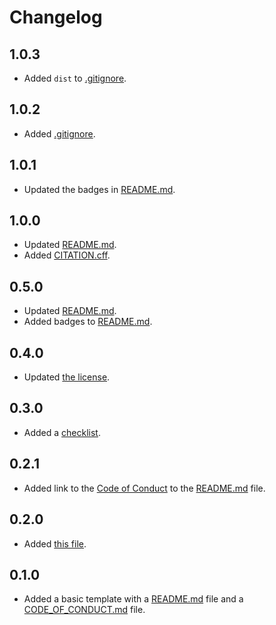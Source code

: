 # Changelog

## 1.0.3

- Added `dist` to [.gitignore](./.gitignore).

## 1.0.2

- Added [.gitignore](./.gitignore).

## 1.0.1

- Updated the badges in [README.md](./README.md).

## 1.0.0

- Updated [README.md](./README.md).
- Added [CITATION.cff](./CITATION.cff).

## 0.5.0

- Updated [README.md](./README.md).
- Added badges to [README.md](./README.md).

## 0.4.0

- Updated [the license](./LICENSE).

## 0.3.0

- Added a [checklist](./README.md#checklist).

## 0.2.1

- Added link to the [Code of Conduct](./CODE_OF_CONDUCT.md) to the [README.md](./README.md) file.

## 0.2.0

- Added [this file](./CHANGELOG.md).

## 0.1.0

- Added a basic template with a [README.md](./README.md) file and a [CODE_OF_CONDUCT.md](./CODE_OF_CONDUCT.md) file.
